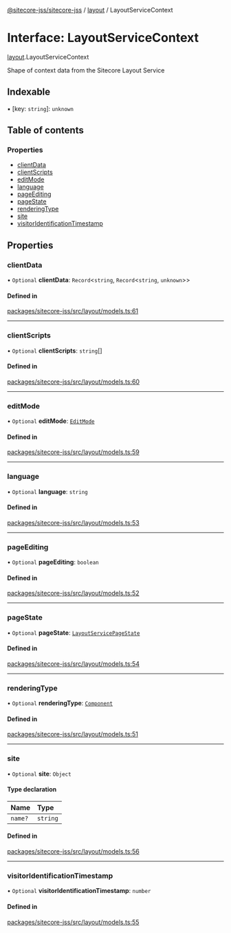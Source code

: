 [@sitecore-jss/sitecore-jss](../README.md) / [layout](../modules/layout.md) / LayoutServiceContext

# Interface: LayoutServiceContext

[layout](../modules/layout.md).LayoutServiceContext

Shape of context data from the Sitecore Layout Service

## Indexable

▪ [key: `string`]: `unknown`

## Table of contents

### Properties

- [clientData](layout.LayoutServiceContext.md#clientdata)
- [clientScripts](layout.LayoutServiceContext.md#clientscripts)
- [editMode](layout.LayoutServiceContext.md#editmode)
- [language](layout.LayoutServiceContext.md#language)
- [pageEditing](layout.LayoutServiceContext.md#pageediting)
- [pageState](layout.LayoutServiceContext.md#pagestate)
- [renderingType](layout.LayoutServiceContext.md#renderingtype)
- [site](layout.LayoutServiceContext.md#site)
- [visitorIdentificationTimestamp](layout.LayoutServiceContext.md#visitoridentificationtimestamp)

## Properties

### clientData

• `Optional` **clientData**: `Record`\<`string`, `Record`\<`string`, `unknown`\>\>

#### Defined in

[packages/sitecore-jss/src/layout/models.ts:61](https://github.com/Sitecore/jss/blob/fa162b1dd/packages/sitecore-jss/src/layout/models.ts#L61)

___

### clientScripts

• `Optional` **clientScripts**: `string`[]

#### Defined in

[packages/sitecore-jss/src/layout/models.ts:60](https://github.com/Sitecore/jss/blob/fa162b1dd/packages/sitecore-jss/src/layout/models.ts#L60)

___

### editMode

• `Optional` **editMode**: [`EditMode`](../enums/layout.EditMode.md)

#### Defined in

[packages/sitecore-jss/src/layout/models.ts:59](https://github.com/Sitecore/jss/blob/fa162b1dd/packages/sitecore-jss/src/layout/models.ts#L59)

___

### language

• `Optional` **language**: `string`

#### Defined in

[packages/sitecore-jss/src/layout/models.ts:53](https://github.com/Sitecore/jss/blob/fa162b1dd/packages/sitecore-jss/src/layout/models.ts#L53)

___

### pageEditing

• `Optional` **pageEditing**: `boolean`

#### Defined in

[packages/sitecore-jss/src/layout/models.ts:52](https://github.com/Sitecore/jss/blob/fa162b1dd/packages/sitecore-jss/src/layout/models.ts#L52)

___

### pageState

• `Optional` **pageState**: [`LayoutServicePageState`](../enums/layout.LayoutServicePageState.md)

#### Defined in

[packages/sitecore-jss/src/layout/models.ts:54](https://github.com/Sitecore/jss/blob/fa162b1dd/packages/sitecore-jss/src/layout/models.ts#L54)

___

### renderingType

• `Optional` **renderingType**: [`Component`](../enums/layout.RenderingType.md#component)

#### Defined in

[packages/sitecore-jss/src/layout/models.ts:51](https://github.com/Sitecore/jss/blob/fa162b1dd/packages/sitecore-jss/src/layout/models.ts#L51)

___

### site

• `Optional` **site**: `Object`

#### Type declaration

| Name | Type |
| :------ | :------ |
| `name?` | `string` |

#### Defined in

[packages/sitecore-jss/src/layout/models.ts:56](https://github.com/Sitecore/jss/blob/fa162b1dd/packages/sitecore-jss/src/layout/models.ts#L56)

___

### visitorIdentificationTimestamp

• `Optional` **visitorIdentificationTimestamp**: `number`

#### Defined in

[packages/sitecore-jss/src/layout/models.ts:55](https://github.com/Sitecore/jss/blob/fa162b1dd/packages/sitecore-jss/src/layout/models.ts#L55)
